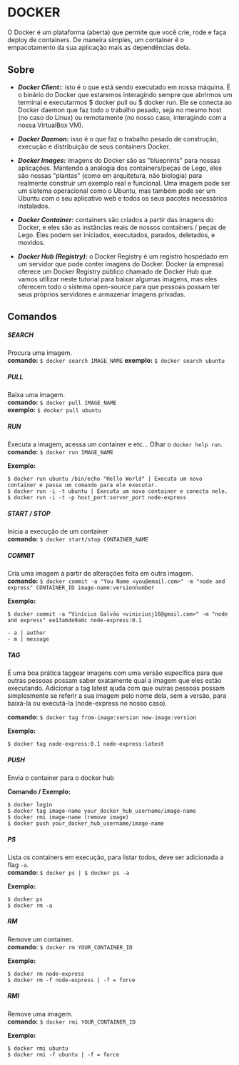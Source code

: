 # DOCKER

O Docker é um plataforma (aberta) que permite que você crie, rode e faça deploy de containers. De maneira simples, um container é o empacotamento da sua aplicação mais as dependências dela.

## Sobre

- ***Docker Client:***: isto é o que está sendo executado em nossa máquina. É o binário do Docker que estaremos interagindo sempre que abrirmos um terminal e executarmos $ docker pull ou $ docker run. Ele se conecta ao Docker daemon que faz todo o trabalho pesado, seja no mesmo host (no caso do Linux) ou remotamente (no nosso caso, interagindo com a nossa VirtualBox VM).

- ***Docker Daemon:*** isso é o que faz o trabalho pesado de construção, execução e distribuição de seus containers Docker.

- ***Docker Images:*** imagens do Docker são as "blueprints" para nossas aplicações. Mantendo a analogia dos containers/peças de Lego, eles são nossas "plantas" (como em arquitetura, não biologia) para realmente construir um exemplo real e funcional. Uma imagem pode ser um sistema operacional como o Ubuntu, mas também pode ser um Ubuntu com o seu aplicativo web e todos os seus pacotes necessários instalados.

- ***Docker Container:*** containers são criados a partir das imagens do Docker, e eles são as instâncias reais de nossos containers / peças de Lego. Eles podem ser iniciados, executados, parados, deletados, e movidos.

- ***Docker Hub (Registry):*** o Docker Registry é um registro hospedado em um servidor que pode conter imagens do Docker. Docker (a empresa) oferece um Docker Registry público chamado de Docker Hub que vamos utilizar neste tutorial para baixar algumas imagens, mas eles oferecem todo o sistema open-source para que pessoas possam ter seus próprios servidores e armazenar imagens privadas.

## Comandos

##### SEARCH #####
Procura uma imagem.  
**comando:** `$ docker search IMAGE_NAME`
**exemplo:** `$ docker search ubuntu`

##### PULL #####
Baixa uma imagem.  
**comando:** `$ docker pull IMAGE_NAME`  
**exemplo:** `$ docker pull ubuntu`

##### RUN #####
Executa a imagem, acessa um container e etc... Olhar o `docker help run`.  
**comando:** `$ docker run IMAGE_NAME`

**Exemplo:**

```
$ docker run ubuntu /bin/echo "Hello World" | Executa um novo container e passa um comando para ele executar.
$ docker run -i -t ubuntu | Executa um novo container e conecta nele.
$ docker run -i -t -p host_port:server_port node-express
```

##### START / STOP #####  
Inicia a execução de um container  
**comando:** `$ docker start/stop CONTAINER_NAME`

##### COMMIT #####  
Cria uma imagem a partir de alterações feita em outra imagem.  
**comando:** `$ docker commit -a "You Name <you@email.com>" -m "node and express" CONTAINER_ID image-name:versionnumber`

**Exemplo:**

```
$ docker commit -a "Vinícius Galvão <viniciusj16@gmail.com>" -m "node and express" ee13a6de9a0c node-express:0.1

- a | author
- m | message
```

##### TAG #####  
É uma boa prática taggear imagens com uma versão específica para que outras pessoas possam saber exatamente qual a imagem que eles estão executando. Adicionar a tag latest ajuda com que outras pessoas possam simplesmente se referir a sua imagem pelo nome dela, sem a versão, para baixá-la ou executá-la (node-express no nosso caso).

**comando:** `$ docker tag from-image:version new-image:version`

**Exemplo:**

```
$ docker tag node-express:0.1 node-express:latest
```

##### PUSH #####  
Envia o container para o docker hub

**Comando / Exemplo:**
```
$ docker login
$ docker tag image-name your_docker_hub_username/image-name
$ docker rmi image-name (remove image)
$ docker push your_docker_hub_username/image-name
```

##### PS #####
Lista os containers em execução, para listar todos, deve ser adicionada a flag `-a`.  
**comando:** `$ docker ps | $ docker ps -a`

**Exemplo:**

```
$ docker ps
$ docker rm -a
```

##### RM #####  
Remove um container.  
**comando:** `$ docker rm YOUR_CONTAINER_ID`

**Exemplo:**

```
$ docker rm node-express
$ docker rm -f node-express | -f = force
```

##### RMI #####  
Remove uma imagem.  
**comando:** `$ docker rmi YOUR_CONTAINER_ID`

**Exemplo:**

```
$ docker rmi ubuntu
$ docker rmi -f ubuntu | -f = force
```
